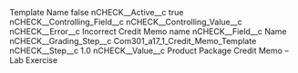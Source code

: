 <?xml version="1.0" encoding="UTF-8"?>
<CustomMetadata xmlns="http://soap.sforce.com/2006/04/metadata" xmlns:xsi="http://www.w3.org/2001/XMLSchema-instance" xmlns:xsd="http://www.w3.org/2001/XMLSchema">
    <label>Template Name</label>
    <protected>false</protected>
    <values>
        <field>nCHECK__Active__c</field>
        <value xsi:type="xsd:boolean">true</value>
    </values>
    <values>
        <field>nCHECK__Controlling_Field__c</field>
        <value xsi:nil="true"/>
    </values>
    <values>
        <field>nCHECK__Controlling_Value__c</field>
        <value xsi:nil="true"/>
    </values>
    <values>
        <field>nCHECK__Error__c</field>
        <value xsi:type="xsd:string">Incorrect Credit Memo name</value>
    </values>
    <values>
        <field>nCHECK__Field__c</field>
        <value xsi:type="xsd:string">Name</value>
    </values>
    <values>
        <field>nCHECK__Grading_Step__c</field>
        <value xsi:type="xsd:string">Com301_a17_1_Credit_Memo_Template</value>
    </values>
    <values>
        <field>nCHECK__Step__c</field>
        <value xsi:type="xsd:double">1.0</value>
    </values>
    <values>
        <field>nCHECK__Value__c</field>
        <value xsi:type="xsd:string">Product Package Credit Memo – Lab Exercise</value>
    </values>
</CustomMetadata>
